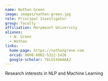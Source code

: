 ```yaml
---
name: Nathan Green
image: images/nathan-green.jpg
role: Principal Investigator
group: faculty
affiliation: Marymount University
aliases:
  - N. Green
  - Nathan
links:
  home-page: https://nathangrene.com
  orcid: 0000-0002-5312-1426
  google-scholar: 76LU144AAAAJ
---
```


Research interests in NLP and Machine Learning
